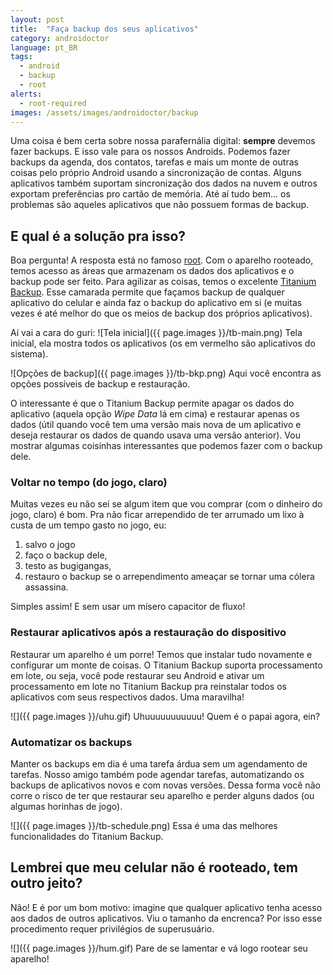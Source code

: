 ```yaml
---
layout: post
title:  "Faça backup dos seus aplicativos"
category: androidoctor
language: pt_BR
tags:
  - android
  - backup
  - root
alerts:
  - root-required
images: /assets/images/androidoctor/backup
---
```


Uma coisa é bem certa sobre nossa parafernália digital: **sempre** devemos fazer backups. E isso
vale para os nossos Androids. Podemos fazer backups da agenda, dos contatos, tarefas e mais um monte
de outras coisas pelo próprio Android usando a sincronização de contas. Alguns aplicativos também
suportam sincronização dos dados na nuvem e outros exportam preferências pro cartão de memória. Até
aí tudo bem... os problemas são aqueles aplicativos que não possuem formas de backup.

## E qual é a solução pra isso?

Boa pergunta! A resposta está no famoso [root][post-root]. Com o aparelho rooteado, temos acesso as
áreas que armazenam os dados dos aplicativos e o backup pode ser feito. Para agilizar as coisas,
temos o excelente [Titanium Backup][titanium_backup]. Esse camarada permite que façamos backup de
qualquer aplicativo do celular e ainda faz o backup do aplicativo em si (e muitas vezes é até melhor
do que os meios de backup dos próprios aplicativos).

Aí vai a cara do guri:
![Tela inicial]({{ page.images }}/tb-main.png)
Tela inicial, ela mostra todos os aplicativos (os em vermelho são aplicativos do sistema).

![Opções de backup]({{ page.images }}/tb-bkp.png)
Aqui você encontra as opções possíveis de backup e restauração.

O interessante é que o Titanium Backup permite apagar os dados do aplicativo (aquela opção *Wipe
Data* lá em cima) e restaurar apenas os dados (útil quando você tem uma versão mais nova de um
aplicativo e deseja restaurar os dados de quando usava uma versão anterior). Vou mostrar algumas
coisinhas interessantes que podemos fazer com o backup dele.

### Voltar no tempo (do jogo, claro)

Muitas vezes eu não sei se algum item que vou comprar (com o dinheiro do jogo, claro) é bom. Pra não
ficar arrependido de ter arrumado um lixo à custa de um tempo gasto no jogo, eu:

1. salvo o jogo
1. faço o backup dele,
1. testo as bugigangas,
1. restauro o backup se o arrependimento ameaçar se tornar uma cólera assassina.

Simples assim! E sem usar um mísero capacitor de fluxo!

### Restaurar aplicativos após a restauração do dispositivo

Restaurar um aparelho é um porre! Temos que instalar tudo novamente e configurar um monte de coisas.
O Titanium Backup suporta processamento em lote, ou seja, você pode restaurar seu Android e ativar
um processamento em lote no Titanium Backup pra reinstalar todos os aplicativos com seus respectivos
dados. Uma maravilha!

![]({{ page.images }}/uhu.gif)
Uhuuuuuuuuuuu! Quem é o papai agora, ein?

### Automatizar os backups

Manter os backups em dia é uma tarefa árdua sem um agendamento de tarefas. Nosso amigo também pode
agendar tarefas, automatizando os backups de aplicativos novos e com novas versões. Dessa forma você
não corre o risco de ter que restaurar seu aparelho e perder alguns dados (ou algumas horinhas de
jogo).

![]({{ page.images }}/tb-schedule.png)
Essa é uma das melhores funcionalidades do Titanium Backup.

## Lembrei que meu celular não é rooteado, tem outro jeito?

Não! E é por um bom motivo: imagine que qualquer aplicativo tenha acesso aos dados de outros
aplicativos. Viu o tamanho da encrenca? Por isso esse procedimento requer privilégios de
superusuário.

![]({{ page.images }}/hum.gif)
Pare de se lamentar e vá logo rootear seu aparelho!

[post-root]: <{% post_url /androidoctor/2013-01-24-root-o-papel-higienico-eletronico-para-o-seu-android %}>
[titanium_backup]: https://play.google.com/store/apps/details?id=com.keramidas.TitaniumBackup

